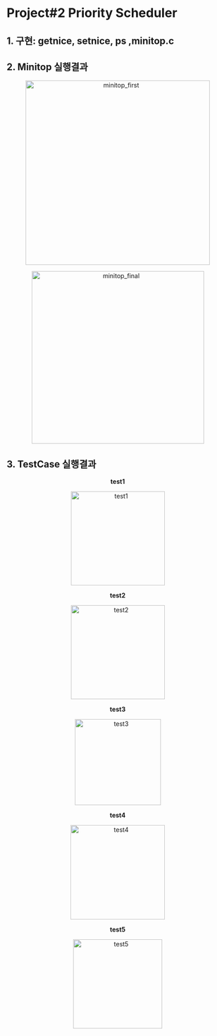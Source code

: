 # Project#2  Priority Scheduler
## 1. 구현: getnice, setnice, ps ,minitop.c 
## 2. Minitop 실행결과
<p align="center"><img width="418" alt="minitop_first" src="https://github.com/dbdbais/dbdbais/assets/99540674/635d89e0-58a3-471b-a801-7ed40766a720"><p>
<p align="center"><img width="391" alt="minitop_final" src="https://github.com/dbdbais/Team-Project/assets/99540674/e3286eca-8f05-4459-a8f8-9f08a41e5969"><p>

## 3. TestCase 실행결과

**<p align="center">test1<p>**

<p align="center"><img width="213" alt="test1" src="https://github.com/dbdbais/dbdbais/assets/99540674/961b6783-5829-4604-a2d6-d16f2b3a955f"><p>

**<p align="center">test2<p>**

<p align="center"><img width="213" alt="test2" src="https://github.com/dbdbais/dbdbais/assets/99540674/b4502d74-dc03-499a-869c-aee030cc1277"><p>


**<p align="center">test3<p>**

<p align="center"><img width="195" alt="test3" src="https://github.com/dbdbais/dbdbais/assets/99540674/499448d9-cf84-4d1e-9275-f90678200db8"><p>


**<p align="center">test4<p>**

<p align="center"><img width="214" alt="test4" src="https://github.com/dbdbais/dbdbais/assets/99540674/49deefbb-dbde-49ac-aebc-d9e6f6a5d97f"><p>


**<p align="center">test5<p>**

<p align="center"><img width="202" alt="test5" src="https://github.com/dbdbais/dbdbais/assets/99540674/022f3f14-16e2-4df0-89d7-9adb074361e1"><p>



